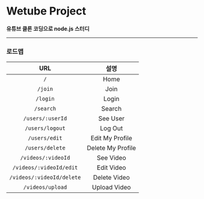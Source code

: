 # Wetube Project
**유튜브 클론 코딩으로 node.js 스터디**
***

### 로드맵
URL|설명
:---:|:---:
`/` | Home
`/join` | Join
`/login` | Login
`/search` | Search
`/users/:userId` | See User
`/users/logout` | Log Out
`/users/edit` | Edit My Profile
`/users/delete` | Delete My Profile
`/videos/:videoId` | See Video
`/videos/:videoId/edit` | Edit Video
`/videos/:videoId/delete` | Delete Video
`/videos/upload` | Upload Video